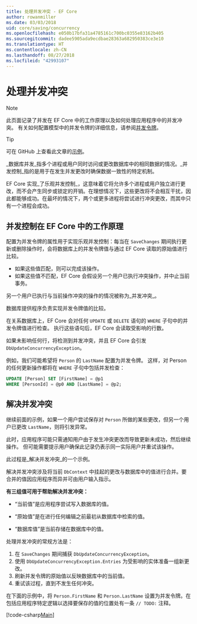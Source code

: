 ```yaml
---
title: 处理并发冲突 - EF Core
author: rowanmiller
ms.date: 03/03/2018
uid: core/saving/concurrency
ms.openlocfilehash: e050b17bfa31a4785161c700bc0355e83162b405
ms.sourcegitcommit: dadee5905ada9ecdbae28363a682950383ce3e10
ms.translationtype: HT
ms.contentlocale: zh-CN
ms.lasthandoff: 08/27/2018
ms.locfileid: "42993107"
---
```

# <a name="handling-concurrency-conflicts"></a>处理并发冲突

> [!NOTE]
> 此页面记录了并发在 EF Core 中的工作原理以及如何处理应用程序中的并发冲突。 有关如何配置模型中的并发令牌的详细信息，请参阅[并发令牌](xref:core/modeling/concurrency)。

> [!TIP]
> 可在 GitHub 上查看此文章的[示例](https://github.com/aspnet/EntityFramework.Docs/tree/master/samples/core/Saving/Saving/Concurrency/)。

_数据库并发_指多个进程或用户同时访问或更改数据库中的相同数据的情况。_并发控制_指的是用于在发生并发更改时确保数据一致性的特定机制。

EF Core 实现_了乐观并发控制_，这意味着它将允许多个进程或用户独立进行更改，而不会产生同步或锁定的开销。在理想情况下，这些更改将不会相互干扰，因此都能够成功。在最坏的情况下，两个或更多进程将尝试进行冲突更改，而其中只有一个进程会成功。

## <a name="how-concurrency-control-works-in-ef-core"></a>并发控制在 EF Core 中的工作原理

配置为并发令牌的属性用于实现乐观并发控制：每当在 `SaveChanges` 期间执行更新或删除操作时，会将数据库上的并发令牌值与通过 EF Core 读取的原始值进行比较。

- 如果这些值匹配，则可以完成该操作。
- 如果这些值不匹配，EF Core 会假设另一个用户已执行冲突操作，并中止当前事务。

另一个用户已执行与当前操作冲突的操作的情况被称为_并发冲突_。

数据库提供程序负责实现并发令牌值的比较。

在关系数据库上，EF Core 会对任何 `UPDATE` 或 `DELETE` 语句的 `WHERE` 子句中的并发令牌值进行检查。 执行这些语句后，EF Core 会读取受影响的行数。

如果未影响任何行，将检测到并发冲突，并且 EF Core 会引发 `DbUpdateConcurrencyException`。

例如，我们可能希望将 `Person` 的 `LastName` 配置为并发令牌。 这样，对 Person 的任何更新操作都将在 `WHERE` 子句中包括并发检查：

``` sql
UPDATE [Person] SET [FirstName] = @p1
WHERE [PersonId] = @p0 AND [LastName] = @p2;
```

## <a name="resolving-concurrency-conflicts"></a>解决并发冲突

继续前面的示例，如果一个用户尝试保存对 `Person` 所做的某些更改，但另一个用户已更改 `LastName`，则将引发异常。

此时，应用程序可能只需通知用户由于发生冲突更改而导致更新未成功，然后继续操作。 但可能需要提示用户确保此记录仍表示同一实际用户并重试该操作。

此过程是_解决并发冲突_的一个示例。

解决并发冲突涉及将当前 `DbContext` 中挂起的更改与数据库中的值进行合并。要合并的值因应用程序而异并可由用户输入指示。

**有三组值可用于帮助解决并发冲突：**

* “当前值”是应用程序尝试写入数据库的值。

* “原始值”是在进行任何编辑之前最初从数据库中检索的值。

* “数据库值”是当前存储在数据库中的值。

处理并发冲突的常规方法是：

1. 在 `SaveChanges` 期间捕获 `DbUpdateConcurrencyException`。
2. 使用 `DbUpdateConcurrencyException.Entries` 为受影响的实体准备一组新更改。
3. 刷新并发令牌的原始值以反映数据库中的当前值。
4. 重试该过程，直到不发生任何冲突。

在下面的示例中，将 `Person.FirstName` 和 `Person.LastName` 设置为并发令牌。在包括应用程序特定逻辑以选择要保存的值的位置处有一条 `// TODO:` 注释。

[!code-csharp[Main](../../../samples/core/Saving/Saving/Concurrency/Sample.cs?name=ConcurrencyHandlingCode&highlight=34-35)]
